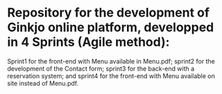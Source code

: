 # Repository for the development of Ginkjo online platform, developped in 4 Sprints (Agile method):
Sprint1 for the front-end with Menu available in Menu.pdf; 
sprint2 for the development of the Contact form;
sprint3 for the back-end with a reservation system;
and sprint4 for the front-end with Menu available on site instead of Menu.pdf.
